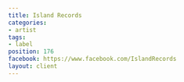 ```yaml
---
title: Island Records
categories:
- artist
tags:
- label
position: 176
facebook: https://www.facebook.com/IslandRecords
layout: client
---
```


